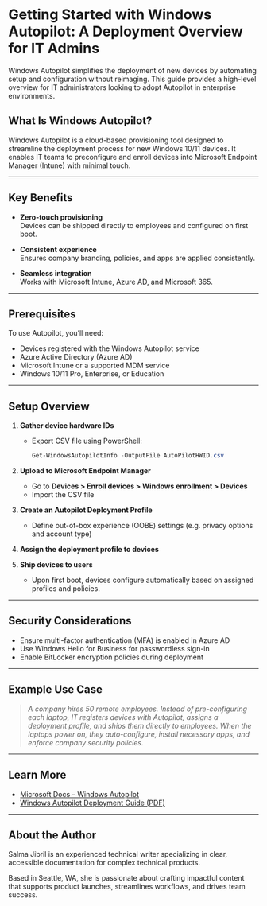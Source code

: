 # Getting Started with Windows Autopilot: A Deployment Overview for IT Admins

Windows Autopilot simplifies the deployment of new devices by automating setup and configuration without reimaging. This guide provides a high-level overview for IT administrators looking to adopt Autopilot in enterprise environments.

## What Is Windows Autopilot?

Windows Autopilot is a cloud-based provisioning tool designed to streamline the deployment process for new Windows 10/11 devices. It enables IT teams to preconfigure and enroll devices into Microsoft Endpoint Manager (Intune) with minimal touch.

---

## Key Benefits

- **Zero-touch provisioning**  
  Devices can be shipped directly to employees and configured on first boot.

- **Consistent experience**  
  Ensures company branding, policies, and apps are applied consistently.

- **Seamless integration**  
  Works with Microsoft Intune, Azure AD, and Microsoft 365.

---

## Prerequisites

To use Autopilot, you’ll need:

- Devices registered with the Windows Autopilot service
- Azure Active Directory (Azure AD)
- Microsoft Intune or a supported MDM service
- Windows 10/11 Pro, Enterprise, or Education

---

## Setup Overview

1. **Gather device hardware IDs**
   - Export CSV file using PowerShell:
     ```powershell
     Get-WindowsAutopilotInfo -OutputFile AutoPilotHWID.csv
     ```

2. **Upload to Microsoft Endpoint Manager**
   - Go to **Devices > Enroll devices > Windows enrollment > Devices**
   - Import the CSV file

3. **Create an Autopilot Deployment Profile**
   - Define out-of-box experience (OOBE) settings (e.g. privacy options and account type)

4. **Assign the deployment profile to devices**

5. **Ship devices to users**
   - Upon first boot, devices configure automatically based on assigned profiles and policies.

---

## Security Considerations

- Ensure multi-factor authentication (MFA) is enabled in Azure AD
- Use Windows Hello for Business for passwordless sign-in
- Enable BitLocker encryption policies during deployment

---

## Example Use Case

> *A company hires 50 remote employees. Instead of pre-configuring each laptop, IT registers devices with Autopilot, assigns a deployment profile, and ships them directly to employees. When the laptops power on, they auto-configure, install necessary apps, and enforce company security policies.*

---

## Learn More

- [Microsoft Docs – Windows Autopilot](https://learn.microsoft.com/en-us/autopilot/)
- [Windows Autopilot Deployment Guide (PDF)](https://www.microsoft.com/en-sa/download/details.aspx?id=104496)

---

## About the Author

Salma Jibril is an experienced technical writer specializing in clear, accessible documentation for complex technical products.

Based in Seattle, WA, she is passionate about crafting impactful content that supports product launches, streamlines workflows, and drives team success.
